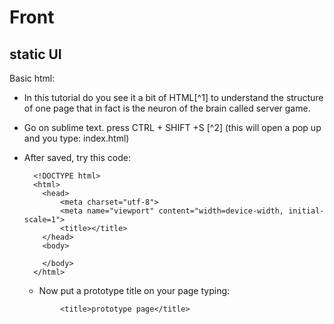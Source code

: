 # Front

## static UI

Basic html:
  - In this tutorial do you see it a bit of HTML[^1] to understand the structure of one page that in fact is the neuron of the brain called server game.
  - Go on sublime text. press CTRL + SHIFT +S [^2] (this will open a pop up and you type: index.html)
  - After saved, try this code:
    ```
      <!DOCTYPE html>
      <html>
        <head>
	        <meta charset="utf-8">
	        <meta name="viewport" content="width=device-width, initial-scale=1">
	        <title></title>
        </head>
        <body>

        </body>
      </html>
    ```
    - Now put a prototype title on your page typing:
      
    ```
	        <title>prototype page</title>
    ```
